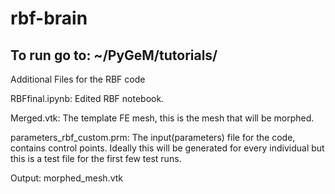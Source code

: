 # rbf-brain

## To run go to:  ~/PyGeM/tutorials/

Additional Files for the RBF code

RBFfinal.ipynb: Edited RBF notebook.

Merged.vtk: The template FE mesh, this is the mesh that will be morphed.

parameters_rbf_custom.prm: The input(parameters) file for the code, contains control points. Ideally this will be generated for every individual but this is a test file for the first few test runs.

Output: morphed_mesh.vtk
